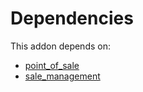 # Dependencies

This addon depends on:

- [point_of_sale](../../odoo-bringout-oca-ocb-point_of_sale)
- [sale_management](../../odoo-bringout-oca-ocb-sale_management)
